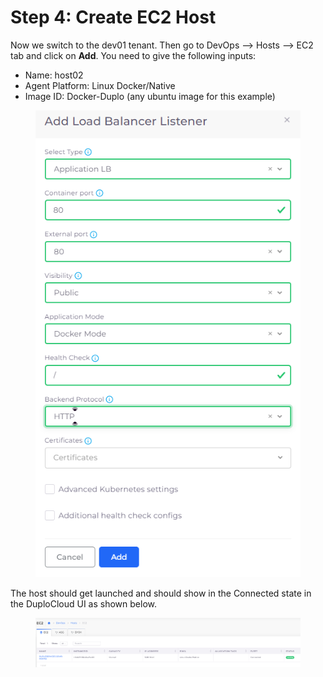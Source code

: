 # Step 4: Create EC2 Host

Now we switch to the dev01 tenant. Then go to DevOps --> Hosts --> EC2 tab and click on **Add**. You need to give the following inputs:

* Name: host02
* Agent Platform: Linux Docker/Native
* Image ID: Docker-Duplo (any ubuntu image for this example)

<figure><img src="../../../.gitbook/assets/image (82).png" alt=""><figcaption></figcaption></figure>

The host should get launched and should show in the Connected state in the DuploCloud UI as shown below.

<figure><img src="../../../.gitbook/assets/image (9) (5) (1).png" alt=""><figcaption></figcaption></figure>
